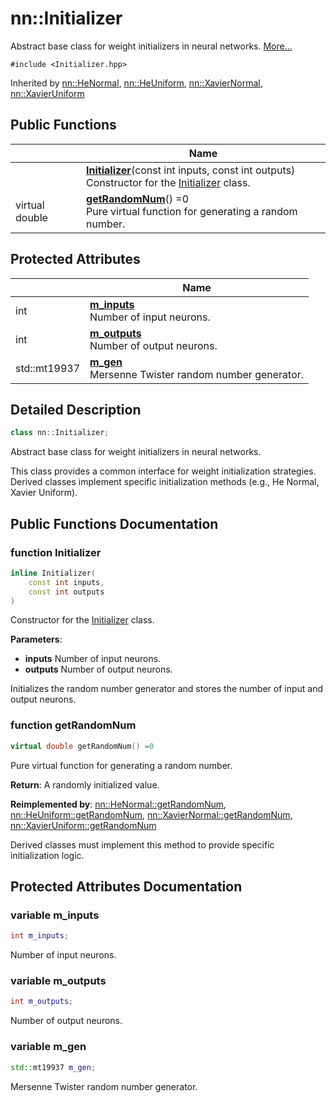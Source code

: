 # nn::Initializer



Abstract base class for weight initializers in neural networks.  [More...](#detailed-description)


`#include <Initializer.hpp>`

Inherited by [nn::HeNormal](classnn_1_1_he_normal.md), [nn::HeUniform](classnn_1_1_he_uniform.md), [nn::XavierNormal](classnn_1_1_xavier_normal.md), [nn::XavierUniform](classnn_1_1_xavier_uniform.md)

## Public Functions

|                | Name           |
| -------------- | -------------- |
| | **[Initializer](classnn_1_1_initializer.md#function-initializer)**(const int inputs, const int outputs)<br>Constructor for the [Initializer](classnn_1_1_initializer.md) class.  |
| virtual double | **[getRandomNum](classnn_1_1_initializer.md#function-getrandomnum)**() =0<br>Pure virtual function for generating a random number.  |

## Protected Attributes

|                | Name           |
| -------------- | -------------- |
| int | **[m_inputs](classnn_1_1_initializer.md#variable-m_inputs)** <br>Number of input neurons.  |
| int | **[m_outputs](classnn_1_1_initializer.md#variable-m_outputs)** <br>Number of output neurons.  |
| std::mt19937 | **[m_gen](classnn_1_1_initializer.md#variable-m_gen)** <br>Mersenne Twister random number generator.  |

## Detailed Description

```cpp
class nn::Initializer;
```

Abstract base class for weight initializers in neural networks. 

This class provides a common interface for weight initialization strategies. Derived classes implement specific initialization methods (e.g., He Normal, Xavier Uniform). 

## Public Functions Documentation

### function Initializer

```cpp
inline Initializer(
    const int inputs,
    const int outputs
)
```

Constructor for the [Initializer](classnn_1_1_initializer.md) class. 

**Parameters**: 

  * **inputs** Number of input neurons. 
  * **outputs** Number of output neurons. 


Initializes the random number generator and stores the number of input and output neurons.


### function getRandomNum

```cpp
virtual double getRandomNum() =0
```

Pure virtual function for generating a random number. 

**Return**: A randomly initialized value. 

**Reimplemented by**: [nn::HeNormal::getRandomNum](classnn_1_1_he_normal.md#function-getrandomnum), [nn::HeUniform::getRandomNum](classnn_1_1_he_uniform.md#function-getrandomnum), [nn::XavierNormal::getRandomNum](classnn_1_1_xavier_normal.md#function-getrandomnum), [nn::XavierUniform::getRandomNum](classnn_1_1_xavier_uniform.md#function-getrandomnum)


Derived classes must implement this method to provide specific initialization logic.


## Protected Attributes Documentation

### variable m_inputs

```cpp
int m_inputs;
```

Number of input neurons. 

### variable m_outputs

```cpp
int m_outputs;
```

Number of output neurons. 

### variable m_gen

```cpp
std::mt19937 m_gen;
```

Mersenne Twister random number generator. 
